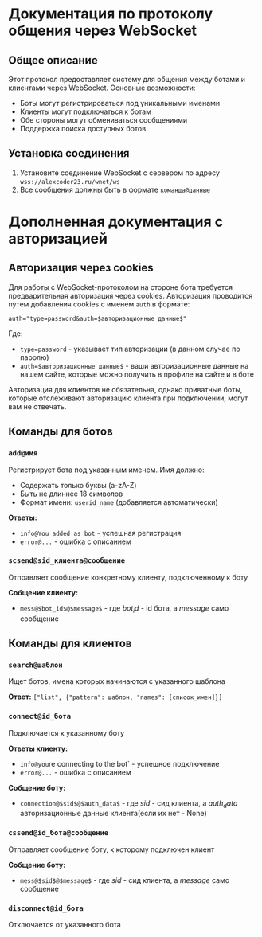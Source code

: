# Документация по протоколу общения через WebSocket

## Общее описание

Этот протокол предоставляет систему для общения между ботами и клиентами через WebSocket. Основные возможности:
- Боты могут регистрироваться под уникальными именами
- Клиенты могут подключаться к ботам
- Обе стороны могут обмениваться сообщениями
- Поддержка поиска доступных ботов

## Установка соединения

1. Установите соединение WebSocket с сервером по адресу `wss://alexcoder23.ru/wnet/ws`
2. Все сообщения должны быть в формате `команда@данные`
# Дополненная документация с авторизацией

## Авторизация через cookies

Для работы с WebSocket-протоколом на стороне бота требуется предварительная авторизация через cookies. Авторизация проводится путем добавления cookies с именем `auth` в формате:

```
auth="type=password&auth=$авторизационные данные$"
```

Где:
- `type=password` - указывает тип авторизации (в данном случае по паролю)
- `auth=$авторизационные данные$` - ваши авторизационные данные на нашем сайте, которые можно получить в профиле на сайте и в боте

Авторизация для клиентов не обязательна, однако приватные боты, которые отслеживают авторизацию клиента при подключении, могут вам не отвечать.

## Команды для ботов

### `add@имя`
Регистрирует бота под указанным именем. Имя должно:
- Содержать только буквы (a-zA-Z)
- Быть не длиннее 18 символов
- Формат имени: `userid_name` (добавляется автоматически)

**Ответы:**
- `info@You added as bot` - успешная регистрация
- `error@...` - ошибка с описанием

### `scsend@sid_клиента@сообщение`
Отправляет сообщение конкретному клиенту, подключенному к боту

**Собщение клиенту:**
- `mess@$bot_id$@$message$` - где $bot_id$ - id бота, а $message$ само сообщение

## Команды для клиентов

### `search@шаблон`
Ищет ботов, имена которых начинаются с указанного шаблона

**Ответ:** `["list", {"pattern": шаблон, "names": [список_имен]}]`

### `connect@id_бота`
Подключается к указанному боту

**Ответы клиенту:**
- `info@you`re connecting to the bot` - успешное подключение
- `error@...` - ошибка с описанием

**Собщение боту:**
- `connection@$sid$@$auth_data$` - где $sid$ - сид клиента, а $auth_data$ авторизационные данные клиента(если их нет - None)

### `cssend@id_бота@сообщение`
Отправляет сообщение боту, к которому подключен клиент

**Собщение боту:**
- `mess@$sid$@$message$` - где $sid$ - сид клиента, а $message$ само сообщение

### `disconnect@id_бота`
Отключается от указанного бота
